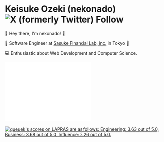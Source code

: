 # Keisuke Ozeki (nekonado) <img alt="X (formerly Twitter) Follow" src="https://img.shields.io/twitter/follow/nekonado?style=social&link=https%3A%2F%2Ftwitter.com%2Fnekonadocat">

👋 Hey there, I'm nekonado! 🐾

🚀 Software Engineer at [Sasuke Financial Lab, inc.][corp-url] in Tokyo 🗼

💻 Enthusiastic about Web Development and Computer Science.

<div id="activities">
<img src="https://raw.githubusercontent.com/nekonado/nekonado/main/github-metrics.svg" width="55%">
<!--START_SECTION:lapras-card-->
<p ><a href="https://lapras.com/public/queuek" target="_blank" rel="noopener noreferrer"><img alt="queuek's scores on LAPRAS are as follows: Engineering: 3.63 out of 5.0, Business: 3.68 out of 5.0, Influence: 3.26 out of 5.0." src="https://lapras-card-generator.vercel.app/api/svg?e=3.63&b=3.68&i=3.26&b1=%23232323&b2=%236d6d6d&i1=%23212121&i2=%23818181&l=en" width="400" ></a></p>
<!--END_SECTION:lapras-card-->
</div>

<!-- URL variables -->

[corp-url]: https://sasukefinlab.com/
[about-my-hn-url]: https://ja.glosbe.com/eo/ja/nekonado

